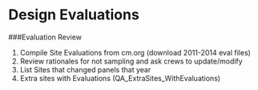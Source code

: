 
# Design Evaluations

###Evaluation Review
1) Compile Site Evaluations from cm.org (download 2011-2014 eval files)
2) Review rationales for not sampling and ask crews to update/modify
3) List Sites that changed panels that year 
4) Extra sites with Evaluations (QA_ExtraSites_WithEvaluations)
